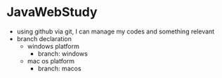 # JavaWebStudy
* using github via git, I can manage my codes and something relevant 
* branch declaration
	* windows platform
		* branch: windows
	* mac os platform
		* branch: macos
